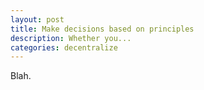 ```yaml
---
layout: post
title: Make decisions based on principles
description: Whether you...
categories: decentralize
---
```


Blah.
